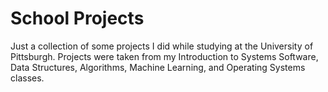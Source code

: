 # School Projects
Just a collection of some projects I did while studying at the University of Pittsburgh. Projects were taken from my Introduction to Systems Software, Data Structures, Algorithms, Machine Learning, and Operating Systems classes.
